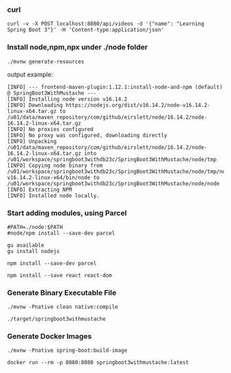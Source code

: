 
### curl
```shell
curl -v -X POST localhost:8080/api/videos -d '{"name": "Learning Spring Boot 3"}' -H 'Content-type:application/json'
```

### Install node,npm,npx under ./node folder
```
./mvnw generate-resources
```
output example:
```shell
[INFO] --- frontend-maven-plugin:1.12.1:install-node-and-npm (default) @ SpringBoot3WithMustache ---
[INFO] Installing node version v16.14.2
[INFO] Downloading https://nodejs.org/dist/v16.14.2/node-v16.14.2-linux-x64.tar.gz to /u01/data/maven_repository/com/github/eirslett/node/16.14.2/node-16.14.2-linux-x64.tar.gz
[INFO] No proxies configured
[INFO] No proxy was configured, downloading directly
[INFO] Unpacking /u01/data/maven_repository/com/github/eirslett/node/16.14.2/node-16.14.2-linux-x64.tar.gz into /u01/workspace/springboot3withdb23c/SpringBoot3WithMustache/node/tmp
[INFO] Copying node binary from /u01/workspace/springboot3withdb23c/SpringBoot3WithMustache/node/tmp/node-v16.14.2-linux-x64/bin/node to /u01/workspace/springboot3withdb23c/SpringBoot3WithMustache/node/node
[INFO] Extracting NPM
[INFO] Installed node locally.
```

### Start adding modules, using Parcel

```shell
#PATH=./node:$PATH
#node/npm install --save-dev parcel
```

```shell
gu available
gu install nodejs
```

```shell
npm install --save-dev parcel
```

```shell
npm install --save react react-dom
```

### Generate Binary Executable File
```shell
./mvnw -Pnative clean native:compile
```

```shell
./target/springboot3withmustache
```

### Generate Docker Images
```shell
./mvnw -Pnative spring-boot:build-image
```

```shell
docker run --rm -p 8080:8080 springboot3withmustache:latest
```

